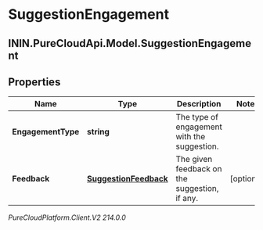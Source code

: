 # SuggestionEngagement

## ININ.PureCloudApi.Model.SuggestionEngagement

## Properties

|Name | Type | Description | Notes|
|------------ | ------------- | ------------- | -------------|
| **EngagementType** | **string** | The type of engagement with the suggestion. | |
| **Feedback** | [**SuggestionFeedback**](SuggestionFeedback) | The given feedback on the suggestion, if any. | [optional] |



_PureCloudPlatform.Client.V2 214.0.0_
